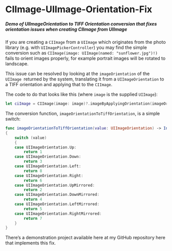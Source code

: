 # CIImage-UIImage-Orientation-Fix
##### _Demo of UIImageOrientation to TIFF Orientation conversion that fixes orientation issues when creating CIImage from UIImage_

If you are creating a `CIImage` from a `UIImage` which originates from the photo library (e.g. with `UIImagePickerController`)  you may find the simple conversion such as `CIImage(image: UIImage(named: "sunflower.jpg")!)` fails to orient images properly, for example portrait images will be rotated to landscape.

This issue can be resolved by looking at the `imageOrientation` of the `UIImage `returned by the system, translating it from a `UIImageOrientation` to a TIFF orientation and applying that to the `CIImage`.

The code to do that looks like this (where `image` is the supplied `UIImage`):

```swift
let ciImage = CIImage(image: image)?.imageByApplyingOrientation(imageOrientationToTiffOrientation(image.imageOrientation))
```

The conversion function, `imageOrientationToTiffOrientation`, is a simple switch:

```swift
func imageOrientationToTiffOrientation(value: UIImageOrientation) -> Int32
{
    switch (value)
    {
    case UIImageOrientation.Up:
        return 1
    case UIImageOrientation.Down:
        return 3
    case UIImageOrientation.Left:
        return 8
    case UIImageOrientation.Right:
        return 6
    case UIImageOrientation.UpMirrored:
        return 2
    case UIImageOrientation.DownMirrored:
        return 4
    case UIImageOrientation.LeftMirrored:
        return 5
    case UIImageOrientation.RightMirrored:
        return 7
    }
}
```
There’s a demonstration project available here at my GitHub repository here that implements this fix.
